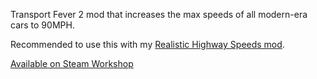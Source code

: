 Transport Fever 2 mod that increases the max speeds of all modern-era cars to 90MPH.

Recommended to use this with my [Realistic Highway Speeds mod](https://github.com/ThePotatoGuy/transf2-realistic-highway-speeds).

[Available on Steam Workshop](https://steamcommunity.com/sharedfiles/filedetails/?id=1960510201)
